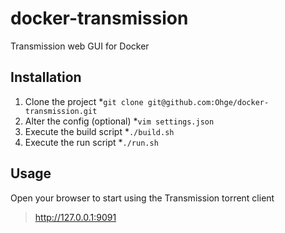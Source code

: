 # docker-transmission
Transmission web GUI for Docker

## Installation
1. Clone the project
  *`git clone git@github.com:Ohge/docker-transmission.git`
2. Alter the config (optional)
  *`vim settings.json`
2. Execute the build script
  *`./build.sh`
3. Execute the run script
  *`./run.sh`

## Usage
Open your browser to start using the Transmission torrent client
> http://127.0.0.1:9091
